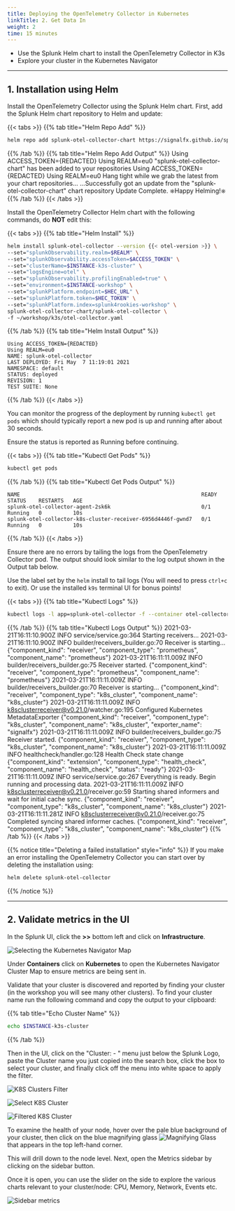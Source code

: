 ```yaml
---
title: Deploying the OpenTelemetry Collector in Kubernetes
linkTitle: 2. Get Data In
weight: 2
time: 15 minutes
---
```


* Use the Splunk Helm chart to install the OpenTelemetry Collector in K3s
* Explore your cluster in the Kubernetes Navigator

---

## 1. Installation using Helm

Install the OpenTelemetry Collector using the Splunk Helm chart. First, add the Splunk Helm chart repository to Helm and update:

{{< tabs >}}
{{% tab title="Helm Repo Add" %}}

``` bash
helm repo add splunk-otel-collector-chart https://signalfx.github.io/splunk-otel-collector-chart && helm repo update
```

{{% /tab %}}
{{% tab title="Helm Repo Add Output" %}}
Using ACCESS_TOKEN={REDACTED}
Using REALM=eu0
"splunk-otel-collector-chart" has been added to your repositories
Using ACCESS_TOKEN={REDACTED}
Using REALM=eu0
Hang tight while we grab the latest from your chart repositories...
...Successfully got an update from the "splunk-otel-collector-chart" chart repository
Update Complete. ⎈Happy Helming!⎈
{{% /tab %}}
{{< /tabs >}}

Install the OpenTelemetry Collector Helm chart with the following commands, do **NOT** edit this:

{{< tabs >}}
{{% tab title="Helm Install" %}}

```bash
helm install splunk-otel-collector --version {{< otel-version >}} \
--set="splunkObservability.realm=$REALM" \
--set="splunkObservability.accessToken=$ACCESS_TOKEN" \
--set="clusterName=$INSTANCE-k3s-cluster" \
--set="logsEngine=otel" \
--set="splunkObservability.profilingEnabled=true" \
--set="environment=$INSTANCE-workshop" \
--set="splunkPlatform.endpoint=$HEC_URL" \
--set="splunkPlatform.token=$HEC_TOKEN" \
--set="splunkPlatform.index=splunk4rookies-workshop" \
splunk-otel-collector-chart/splunk-otel-collector \
-f ~/workshop/k3s/otel-collector.yaml

```
<!--
``` bash
helm install splunk-otel-collector --version {{< otel-version >}} \
--set="splunkObservability.realm=$REALM" \
--set="splunkObservability.accessToken=$ACCESS_TOKEN" \
--set="clusterName=$INSTANCE-k3s-cluster" \
--set="splunkObservability.logsEnabled=true" \
--set="logsEngine=otel" \
--set="splunkObservability.profilingEnabled=true" \
--set="splunkObservability.infrastructureMonitoringEventsEnabled=true" \
--set="environment=$INSTANCE-workshop" \
splunk-otel-collector-chart/splunk-otel-collector \
-f ~/workshop/k3s/otel-collector.yaml
```
-->
{{% /tab %}}
{{% tab title="Helm Install Output" %}}

``` text
Using ACCESS_TOKEN={REDACTED}
Using REALM=eu0
NAME: splunk-otel-collector
LAST DEPLOYED: Fri May  7 11:19:01 2021
NAMESPACE: default
STATUS: deployed
REVISION: 1
TEST SUITE: None
```

{{% /tab %}}
{{< /tabs >}}

You can monitor the progress of the deployment by running `kubectl get pods` which should typically report a new pod is up and running after about 30 seconds.

Ensure the status is reported as Running before continuing.

{{< tabs >}}
{{% tab title="Kubectl Get Pods" %}}

``` bash
kubectl get pods
```

{{% /tab %}}
{{% tab title="Kubectl Get Pods Output" %}}

``` text
NAME                                                          READY   STATUS    RESTARTS   AGE
splunk-otel-collector-agent-2sk6k                             0/1     Running   0          10s
splunk-otel-collector-k8s-cluster-receiver-6956d4446f-gwnd7   0/1     Running   0          10s
```

{{% /tab %}}
{{< /tabs >}}

Ensure there are no errors by tailing the logs from the OpenTelemetry Collector pod. The output should look similar to the log output shown in the Output tab below.

Use the label set by the `helm` install to tail logs (You will need to press `ctrl+c` to exit). Or use the installed `k9s` terminal UI for bonus points!

{{< tabs >}}
{{% tab title="Kubectl Logs" %}}

``` bash
kubectl logs -l app=splunk-otel-collector -f --container otel-collector
```

{{% /tab %}}
{{% tab title="Kubectl Logs Output" %}}
2021-03-21T16:11:10.900Z        INFO    service/service.go:364  Starting receivers...
2021-03-21T16:11:10.900Z        INFO    builder/receivers_builder.go:70 Receiver is starting... {"component_kind": "receiver", "component_type": "prometheus", "component_name": "prometheus"}
2021-03-21T16:11:11.009Z        INFO    builder/receivers_builder.go:75 Receiver started.       {"component_kind": "receiver", "component_type": "prometheus", "component_name": "prometheus"}
2021-03-21T16:11:11.009Z        INFO    builder/receivers_builder.go:70 Receiver is starting... {"component_kind": "receiver", "component_type": "k8s_cluster", "component_name": "k8s_cluster"}
2021-03-21T16:11:11.009Z        INFO    k8sclusterreceiver@v0.21.0/watcher.go:195       Configured Kubernetes MetadataExporter  {"component_kind": "receiver", "component_type": "k8s_cluster", "component_name": "k8s_cluster", "exporter_name": "signalfx"}
2021-03-21T16:11:11.009Z        INFO    builder/receivers_builder.go:75 Receiver started.       {"component_kind": "receiver", "component_type": "k8s_cluster", "component_name": "k8s_cluster"}
2021-03-21T16:11:11.009Z        INFO    healthcheck/handler.go:128      Health Check state change       {"component_kind": "extension", "component_type": "health_check", "component_name": "health_check", "status": "ready"}
2021-03-21T16:11:11.009Z        INFO    service/service.go:267  Everything is ready. Begin running and processing data.
2021-03-21T16:11:11.009Z        INFO    k8sclusterreceiver@v0.21.0/receiver.go:59       Starting shared informers and wait for initial cache sync.      {"component_kind": "receiver", "component_type": "k8s_cluster", "component_name": "k8s_cluster"}
2021-03-21T16:11:11.281Z        INFO    k8sclusterreceiver@v0.21.0/receiver.go:75       Completed syncing shared informer caches.       {"component_kind": "receiver", "component_type": "k8s_cluster", "component_name": "k8s_cluster"}
{{% /tab %}}
{{< /tabs >}}

{{% notice title="Deleting a failed installation" style="info" %}}
If you make an error installing the OpenTelemetry Collector you can start over by deleting the installation using:

``` sh
helm delete splunk-otel-collector
```

{{% /notice %}}

---

## 2. Validate metrics in the UI

In the Splunk UI, click the **>>** bottom left and click on **Infrastructure**.

![Selecting the Kubernetes Navigator Map](../images/clustermap-nav.png)

Under **Containers** click on **Kubernetes** to open the Kubernetes Navigator Cluster Map to ensure metrics are being sent in.

Validate that your cluster is discovered and reported by finding your cluster (in the workshop you will see many other clusters). To find your cluster name run the following command and copy the output to your clipboard:

{{% tab title="Echo Cluster Name" %}}

```bash
echo $INSTANCE-k3s-cluster
```

{{% /tab %}}

Then in the UI, click on the "Cluster: - " menu just below the Splunk Logo, paste the Cluster name you just copied into the search box, click the box to select your cluster, and finally click off the menu into white space to apply the filter.

![K8S Clusters Filter](../images/search-k3s-cluster.png)

![Select K8S Cluster](../images/selecting-k3s-cluster.png)

![Filtered K8S Cluster](../images/filtered-k3s-cluster.png)

To examine the health of your node, hover over the pale blue background of your cluster, then click on the blue magnifying glass ![Magnifying Glass](../images/blue-cross.png?classes=inline&height=25px) that appears in the top left-hand corner.

This will drill down to the node level.  Next, open the Metrics sidebar by clicking on the sidebar button.

Once it is open, you can use the slider on the side to explore the various charts relevant to your cluster/node: CPU, Memory, Network, Events etc.

![Sidebar metrics](../images/explore-metrics.png)

[^1]: Access Tokens (sometimes called Org Tokens) are long-lived organization-level tokens. By default, these tokens persist for 5 years and thus are suitable for embedding into emitters that send data points over long periods, or for any long-running scripts that call the Splunk API.

[^2]: A realm is a self-contained deployment of Splunk in which your Organization is hosted. Different realms have different API endpoints (e.g. the endpoint for sending data is `ingest.us1.signalfx.com` for the **`us1`** realm and `ingest.eu0.signalfx.com` for the **`eu0`** realm). This realm name is shown on your profile page in the Splunk UI. If you do not include the realm name when specifying an endpoint, Splunk will interpret it as pointing to the **`us0`** realm.
